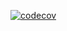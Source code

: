 [![codecov](https://codecov.io/gh/ludsonfelipe/tic-tac-toe-master/graph/badge.svg?token=cW3Z0USoRC)](https://codecov.io/gh/ludsonfelipe/tic-tac-toe-master)